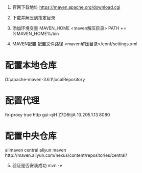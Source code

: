 1. 官网下载地址
https://maven.apache.org/download.cgi

2. 下载并解压到指定目录

3. 添加环境变量
MAVEN_HOME <maven解压目录>
PATH += %MAVEN_HOME%/bin

4. MAVEN配置
配置文件路径 <maven解压目录>/conf/settings.xml

# 配置本地仓库
<localRepository>D:\apache-maven-3.6.1\localRepository</localRepository>

# 配置代理
<proxy>
    <id>fe-proxy</id>
    <active>true</active>
    <protocol>http</protocol>
    <username>gui-qiH</username>
    <password>Z7D8tijA</password>
    <host>10.205.1.13</host>
    <port>8080</port>
</proxy>

# 配置中央仓库
<mirror>
    <id>alimaven</id>
    <mirrorOf>central</mirrorOf>
    <name>aliyun maven</name>
    <url>http://maven.aliyun.com/nexus/content/repositories/central/</url>
</mirror>

5. 验证是否安装成功
mvn -v